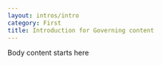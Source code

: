 ```yaml
---
layout: intros/intro
category: First
title: Introduction for Governing content
---
```

Body content starts here
